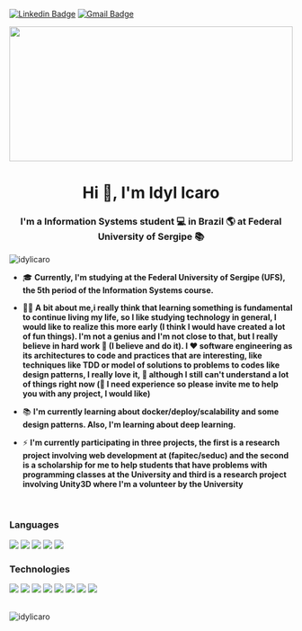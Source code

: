 [![Linkedin Badge](https://img.shields.io/badge/-LinkedIn-blue?style=for-the-badge&logo=Linkedin&logoColor=white&link=https:https://www.linkedin.com/in/idylicaro/)](https://www.linkedin.com/in/idylicaro/)
[![Gmail Badge](https://img.shields.io/badge/-Gmail-c14438?style=for-the-badge&logo=Gmail&logoColor=white&link=mailto:idylicaro.se@gmail.com)](mailto:idylicaro.se@gmail.com)

<image width="100%" height="240" src='https://images.unsplash.com/photo-1475924156734-496f6cac6ec1?ixid=MXwxMjA3fDB8MHxwaG90by1wYWdlfHx8fGVufDB8fHw%3D&ixlib=rb-1.2.1&auto=format&fit=crop&w=1350&q=80'>

<h1 align="center">Hi 👋, I'm Idyl Icaro</h1>
<h3 align="center">I'm a Information Systems student 💻 in Brazil 🌎 at Federal University of Sergipe 📚</h3>

<p align="left"> <img src="https://komarev.com/ghpvc/?username=idylicaro" alt="idylicaro" /> </p>

- 🎓 **Currently, I'm studying at the Federal University of Sergipe (UFS), the 5th period of the Information Systems course.**

- 👨‍💻 **A bit about me,i really think that learning something is fundamental to continue living my life, so I like studying technology in general, I would like to realize this more early (I think I would have created a lot of fun things). I'm not a genius and I'm not close to that, but I really believe in hard work 📘 (I believe and do it). I ❤️ software engineering as its architectures to code and practices that are interesting, like techniques like TDD or model of solutions to problems to codes like design patterns, I really love it, 🔰 although I still can't understand a lot of things right now (🎌 I need experience so please invite me to help you with any project, I would like)**

- 📚 **I'm currently learning about docker/deploy/scalability and some design patterns. Also, I'm learning about deep learning.**

- ⚡ **I'm currently participating in three projects, the first is a research project involving web development at (fapitec/seduc) and the second is a scholarship for me to help students that have problems with programming classes at the University and third is a  research project involving  Unity3D where I'm a volunteer by the University**


</br>
<div>
  <h3> Languages </h3>
  <img src="https://img.shields.io/badge/JavaScript-F7DF1E?style=for-the-badge&logo=javascript&logoColor=black" />
  <img src="https://img.shields.io/badge/Python-14354C?style=for-the-badge&logo=python&logoColor=white" />
  <img src="https://img.shields.io/badge/C-00599C?style=for-the-badge&logo=c&logoColor=white" />
  <img src="https://img.shields.io/badge/Ruby-CC342D?style=for-the-badge&logo=ruby&logoColor=white" />
  <img src="https://img.shields.io/badge/Java-ED8B00?style=for-the-badge&logo=java&logoColor=white" />
  </br>
  <h3> Technologies </h3>
  <img src="https://img.shields.io/badge/TypeScript-007ACC?style=for-the-badge&logo=typescript&logoColor=white" />
  <img src="https://img.shields.io/badge/Node.js-43853D?style=for-the-badge&logo=node.js&logoColor=white" />
  <img src="https://img.shields.io/badge/React-20232A?style=for-the-badge&logo=react&logoColor=61DAFB" />
  <img src="https://img.shields.io/badge/next.js-000000?style=for-the-badge&logo=next.js&logoColor=white" />
  <img src="https://img.shields.io/badge/Ruby_on_Rails-CC0000?style=for-the-badge&logo=ruby-on-rails&logoColor=white" />
  <img src="https://img.shields.io/badge/Docker-2CA5E0?style=for-the-badge&logo=docker&logoColor=white" />
  <img src="https://img.shields.io/badge/Unity-100000?style=for-the-badge&logo=unity&logoColor=white" />
  <img src="https://img.shields.io/badge/PostgreSQL-316192?style=for-the-badge&logo=postgresql&logoColor=white" />
</div>

</br>
<p><img align="center" src="https://github-readme-stats.vercel.app/api?username=idylicaro&count_private=true&show_icons=true&theme=tokyonight" alt="idylicaro" /></p>
